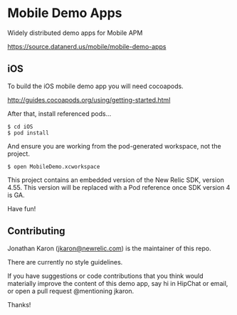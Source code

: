 # Mobile Demo Apps

Widely distributed demo apps for Mobile APM

https://source.datanerd.us/mobile/mobile-demo-apps


## iOS

To build the iOS mobile demo app you will need cocoapods.

http://guides.cocoapods.org/using/getting-started.html

After that, install referenced pods...

    $ cd iOS
    $ pod install

And ensure you are working from the pod-generated workspace, not the project.

    $ open MobileDemo.xcworkspace

This project contains an embedded version of the New Relic SDK, version 4.55.
This version will be replaced with a Pod reference once SDK version 4 is GA.

Have fun!


## Contributing

Jonathan Karon (jkaron@newrelic.com) is the maintainer of this repo.

There are currently no style guidelines.

If you have suggestions or code contributions that you think would materially
improve the content of this demo app, say hi in HipChat or email, or open a
pull request @mentioning jkaron.

Thanks!

